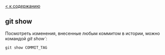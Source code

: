 [ < к содержанию](./readme.md)

## git show

Посмотреть изменения, внесенные любым коммитом в истории, можно командой *git show`*:

```bash=
git show COMMIT_TAG
```